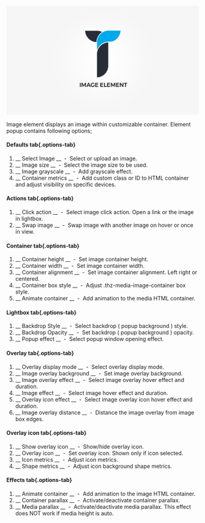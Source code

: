 <div class="thz-doc-image max">
<a class="thz-lightbox mfp-iframe" href="https://www.youtube.com/watch?v=FTxvL7bCS2U" data-mfp-title="Creatus WordPress Theme Image Element" data-modal-size="large">
	<img src="../../docs-media/splash-image-element.jpg" alt="Creatus WordPress Theme Image Element" />
</a>
</div>

Image element displays an image within customizable container. Element popup contains following options;

#### Defaults tab{.options-tab}
1. __ Select Image __ &nbsp;-&nbsp; Select or upload an image.
1. __ Image size __ &nbsp;-&nbsp; Select the image size to be used.
1. __ Image grayscale __ &nbsp;-&nbsp; Add grayscale effect.
1. __ Container metrics __ &nbsp;-&nbsp; Add custom class or ID to HTML container and adjust visibility on specific devices.

#### Actions tab{.options-tab}
1. __ Click action __ &nbsp;-&nbsp; Select image click action. Open a link or the image in lightbox.
1. __ Swap image __ &nbsp;-&nbsp; Swap image with another image on hover or once in view.

#### Container tab{.options-tab}
1. __ Container height __ &nbsp;-&nbsp; Set image container height.
1. __ Container width __ &nbsp;-&nbsp; Set image container width. 
1. __ Container alignment __ &nbsp;-&nbsp; Set image container alignment. Left right or centered.
1. __ Container box style __ &nbsp;-&nbsp; Adjust .thz-media-image-container box style.
1. __ Animate container __ &nbsp;-&nbsp; Add animation to the media HTML container.

#### Lightbox tab{.options-tab}
1. __ Backdrop Style __ &nbsp;-&nbsp; Select backdrop ( popup background ) style.
1. __ Backdrop Opacity __ &nbsp;-&nbsp; Set backdrop ( popup background ) opacity.
1. __ Popup effect __ &nbsp;-&nbsp; Select popup window opening effect.

#### Overlay tab{.options-tab}
1. __ Overlay display mode __ &nbsp;-&nbsp; Select overlay display mode.
1. __ Image overlay background __ &nbsp;-&nbsp; Set image overlay background.
1. __ Image overlay effect __ &nbsp;-&nbsp; Select image overlay hover effect and duration.
1. __ Image effect __ &nbsp;-&nbsp; Select image hover effect and duration.
1. __ Overlay icon effect __ &nbsp;-&nbsp; Select image overlay icon hover effect and duration.
1. __ Image overlay distance __ &nbsp;-&nbsp; Distance the image overlay from image box edges.

#### Overlay icon tab{.options-tab}
1. __ Show overlay icon __ &nbsp;-&nbsp; Show/hide overlay icon.
1. __ Overlay icon __ &nbsp;-&nbsp; Set overlay icon. Shown only if icon selected.
1. __ Icon metrics __ &nbsp;-&nbsp; Adjust icon metrics.
1. __ Shape metrics __ &nbsp;-&nbsp; Adjust icon background shape metrics.


#### Effects tab{.options-tab}
1. __ Animate container __ &nbsp;-&nbsp; Add animation to the image HTML container.
1. __ Container parallax __ &nbsp;-&nbsp; Activate/deactivate container parallax.
1. __ Media parallax __ &nbsp;-&nbsp; Activate/deactivate media parallax. This effect does NOT work if media height is auto.